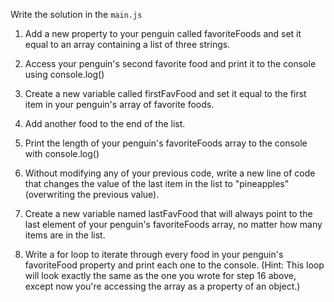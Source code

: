 Write the solution in the `main.js`

1. Add a new property to your penguin called favoriteFoods and set it equal to an array containing a list of three strings.


2. Access your penguin's second favorite food and print it to the console using console.log()

3. Create a new variable called firstFavFood and set it equal to the first item in your penguin's array of favorite foods.

4. Add another food to the end of the list.

5. Print the length of your penguin's favoriteFoods array to the console with console.log()

6. Without modifying any of your previous code, write a new line of code that changes the value of the last item in the list to "pineapples" (overwriting the previous value).

7. Create a new variable named lastFavFood that will always point to the last element of your penguin's favoriteFoods array, no matter how many items are in the list.

8. Write a for loop to iterate through every food in your penguin's favoriteFood property and print each one to the console. (Hint: This loop will look exactly the same as the one you wrote for step 16 above, except now you're accessing the array as a property of an object.)
